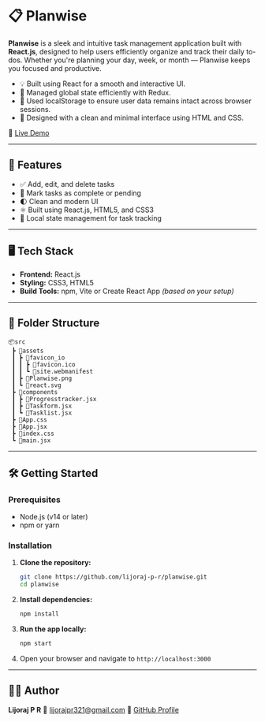 
# 📋 Planwise

**Planwise** is a sleek and intuitive task management application built with **React.js**, designed to help users efficiently organize and track their daily to-dos. Whether you're planning your day, week, or month — Planwise keeps you focused and productive.

* 💡 Built using React for a smooth and interactive UI.
* 🧠 Managed global state efficiently with Redux.
* 💾 Used localStorage to ensure user data remains intact across browser sessions.
* 🎨 Designed with a clean and minimal interface using HTML and CSS.
  
🔗 [Live Demo](https://lijoraj-p-r.github.io/Planwise---Smart-To-Do-Daily-Planner/)

---

## 🚀 Features

* ✅ Add, edit, and delete tasks
* 📌 Mark tasks as complete or pending
* 🌓 Clean and modern UI
* ⚛️ Built using React.js, HTML5, and CSS3
* 💾 Local state management for task tracking
---

## 🖥️ Tech Stack

* **Frontend:** React.js
* **Styling:** CSS3, HTML5
* **Build Tools:** npm, Vite or Create React App *(based on your setup)*

---

## 📂 Folder Structure

```
📦src
 ┣ 📂assets
 ┃ ┣ 📂favicon_io
 ┃ ┃ ┣ 📜favicon.ico
 ┃ ┃ ┗ 📜site.webmanifest
 ┃ ┣ 📜Planwise.png
 ┃ ┗ 📜react.svg
 ┣ 📂components
 ┃ ┣ 📜Progresstracker.jsx
 ┃ ┣ 📜Taskform.jsx
 ┃ ┗ 📜Tasklist.jsx
 ┣ 📜App.css
 ┣ 📜App.jsx
 ┣ 📜index.css
 ┗ 📜main.jsx
```

---

## 🛠️ Getting Started

### Prerequisites

* Node.js (v14 or later)
* npm or yarn

### Installation

1. **Clone the repository:**

   ```bash
   git clone https://github.com/lijoraj-p-r/planwise.git
   cd planwise
   ```

2. **Install dependencies:**

   ```bash
   npm install
   ```

3. **Run the app locally:**

   ```bash
   npm start
   ```

4. Open your browser and navigate to `http://localhost:3000`

---

## 🧑‍💻 Author

**Lijoraj P R**
📧 [lijorajpr321@gmail.com](mailto:lijorajpr321@gmail.com) 
🔗 [GitHub Profile](https://github.com/lijoraj-p-r)




